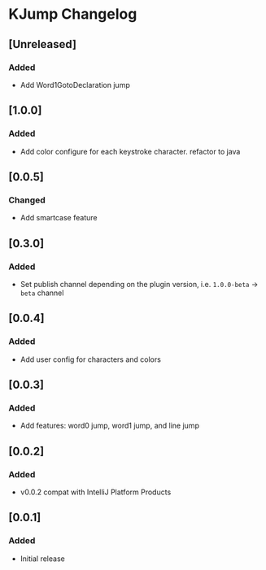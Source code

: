 <!-- Keep a Changelog guide -> https://keepachangelog.com -->

# KJump Changelog

## [Unreleased]
### Added
- Add Word1GotoDeclaration jump

## [1.0.0]
### Added
- Add color configure for each keystroke character. refactor to java

## [0.0.5]
### Changed
- Add smartcase feature

## [0.3.0]
### Added
- Set publish channel depending on the plugin version, i.e. `1.0.0-beta` -> `beta` channel

## [0.0.4]
### Added
- Add user config for characters and colors

## [0.0.3]
### Added
- Add features: word0 jump, word1 jump, and line jump

## [0.0.2]
### Added
- v0.0.2 compat with IntelliJ Platform Products

## [0.0.1]
### Added
- Initial release
